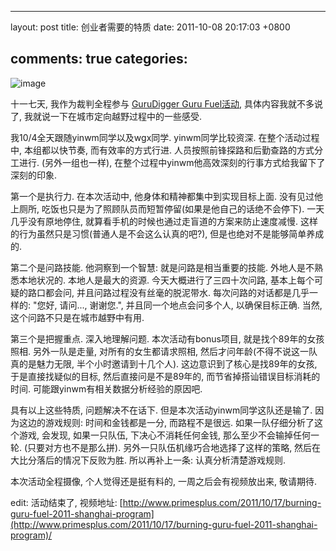
---
layout: post
title: 创业者需要的特质
date: 2011-10-08 20:17:03 +0800

comments: true
categories: 
---

![image](http://www.primesplus.com/wp-content/uploads/2011/09/shanghai.jpg)

十一七天, 我作为裁判全程参与 [GuruDigger Guru
Fuel活动](http://www.primesplus.com/zh/2011/09/06/burning-guru-fuel-event-2011-shanghai/),
具体内容我就不多说了, 我就说一下在城市定向越野过程中的一些感受.

我10/4全天跟随yinwm同学以及wgx同学. yinwm同学比较资深. 在整个活动过程中,
本组都以快节奏, 而有效率的方式行进.
人员按照前锋探路和后勤查路的方式分工进行. (另外一组也一样),
在整个过程中yinwm他高效深刻的行事方式给我留下了深刻的印象.

第一个是执行力. 在本次活动中, 他身体和精神都集中到实现目标上面.
没有见过他上厕所,
吃饭也只是为了照顾队员而短暂停留(如果是他自己的话绝不会停下).
一天几乎没有原地停住, 就算看手机的时候也通过走盲道的方案来防止速度减慢.
这样的行为虽然只是习惯(普通人是不会这么认真的吧?),
但是也绝对不是能够简单养成的.

第二个是问路技能. 他洞察到一个智慧: 就是问路是相当重要的技能.
外地人是不熟悉本地状况的. 本地人是最大的资源.
今天大概进行了三四十次问路, 基本上每个可疑的路口都会问,
并且问路过程没有丝毫的脱泥带水. 每次问路的对话都是几乎一样的: "您好,
请问..., 谢谢您.", 并且同一个地点会问多个人, 以确保目标正确. 当然,
这个问路不只是在城市越野中有用.

第三个是把握重点. 深入地理解问题. 本次活动有bonus项目,
就是找个89年的女孩照相. 另外一队是走量, 对所有的女生都请求照相,
然后才问年龄(不得不说这一队真的是魅力无限, 半个小时邀请到十几个人).
这边意识到了核心是找89年的女孩, 于是直接找疑似的目标,
然后直接问是不是89年的, 而节省掉搭讪错误目标消耗的时间.
可能跟yinwm有相关数据分析经验的原因吧.

具有以上这些特质, 问题解决不在话下. 但是本次活动yinwm同学这队还是输了.
因为这边的游戏规则: 时间和金钱都是一分, 而路程不是很远.
如果一队仔细分析了这个游戏, 会发现, 如果一只队伍, 下决心不消耗任何金钱,
那么至少不会输掉任何一轮. (只要对方也不是那么拼).
另外一只队伍机缘巧合地选择了这样的策略,
然后在大比分落后的情况下反败为胜. 所以再补上一条: 认真分析清楚游戏规则.

本次活动全程摄像, 个人觉得还是挺有料的, 一周之后会有视频放出来,
敬请期待.

edit: 活动结束了, 视频地址:
[http://www.primesplus.com/2011/10/17/burning-guru-fuel-2011-shanghai-program](http://www.primesplus.com/2011/10/17/burning-guru-fuel-2011-shanghai-program)/
